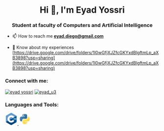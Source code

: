<h1 align="center">Hi 👋, I'm Eyad Yossri</h1>
<h3 align="center">Student at faculty of Computers and Artificial Intelligence</h3>

- 📫 How to reach me **eyad.diego@gmail.com**

- 📄 Know about my experiences [https://drive.google.com/drive/folders/1l0wGfjXJZfcGKYxdBlgftmLp_aXB3898?usp=sharing](https://drive.google.com/drive/folders/1l0wGfjXJZfcGKYxdBlgftmLp_aXB3898?usp=sharing)

<h3 align="left">Connect with me:</h3>
<p align="left">
<a href="https://linkedin.com/in/eyad yossri" target="blank"><img align="center" src="https://raw.githubusercontent.com/rahuldkjain/github-profile-readme-generator/master/src/images/icons/Social/linked-in-alt.svg" alt="eyad yossri" height="30" width="40" /></a>
<a href="https://codeforces.com/profile/eyad_u3" target="blank"><img align="center" src="https://raw.githubusercontent.com/rahuldkjain/github-profile-readme-generator/master/src/images/icons/Social/codeforces.svg" alt="eyad_u3" height="30" width="40" /></a>
</p>

<h3 align="left">Languages and Tools:</h3>
<p align="left"> <a href="https://www.w3schools.com/cpp/" target="_blank" rel="noreferrer"> <img src="https://raw.githubusercontent.com/devicons/devicon/master/icons/cplusplus/cplusplus-original.svg" alt="cplusplus" width="40" height="40"/> </a> <a href="https://www.python.org" target="_blank" rel="noreferrer"> <img src="https://raw.githubusercontent.com/devicons/devicon/master/icons/python/python-original.svg" alt="python" width="40" height="40"/> </a> </p>
